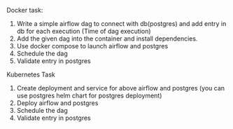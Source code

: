 Docker task:
1. Write a simple airflow dag to connect with db(postgres) and add entry in db for each execution (Time of dag execution)
2. Add the given dag into the container and install dependencies.
3. Use docker compose to launch airflow and postgres
4. Schedule the dag
5. Validate entry in postgres

Kubernetes Task
1. Create deployment and service for above airflow and postgres (you can use postgres helm chart for postgres deployment)
2. Deploy airflow and postgres
3. Schedule the dag
4. Validate entry in postgres
